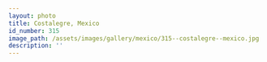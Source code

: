 ```yaml
---
layout: photo
title: Costalegre, Mexico
id_number: 315
image_path: /assets/images/gallery/mexico/315--costalegre--mexico.jpg
description: ''
---
```

